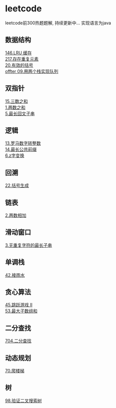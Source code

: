 # leetcode
leetcode前300热题题解, 持续更新中... 实现语言为java

## 数据结构
[146.LRU 缓存](https://github.com/lijialin-etc/leetcode/blob/master/%5B146%5D%20LRU%20%E7%BC%93%E5%AD%98.md)<br/>
[217.存在重复元素](https://github.com/lijialin-etc/leetcode/blob/master/%5B217%5D%20%E5%AD%98%E5%9C%A8%E9%87%8D%E5%A4%8D%E5%85%83%E7%B4%A0.md)<br/>
[20.有效的括号](https://github.com/lijialin-etc/leetcode/blob/master/%5B20%5D%20%E6%9C%89%E6%95%88%E7%9A%84%E6%8B%AC%E5%8F%B7.md)<br/>
[offter 09.用两个栈实现队列](https://github.com/lijialin-etc/leetcode/blob/master/%5Boffter%2009%5D%20%E7%94%A8%E4%B8%A4%E4%B8%AA%E6%A0%88%E5%AE%9E%E7%8E%B0%E9%98%9F%E5%88%97.md)<br/>

## 双指针
[15.三数之和](https://github.com/lijialin-etc/leetcode/blob/master/%5B15%5D%20%E4%B8%89%E6%95%B0%E4%B9%8B%E5%92%8C.md)<br/>
[1.两数之和](https://github.com/lijialin-etc/leetcode/blob/master/%5B1%5D%20%E4%B8%A4%E6%95%B0%E4%B9%8B%E5%92%8C.md)<br/>
[5.最长回文子串](https://github.com/lijialin-etc/leetcode/blob/master/%5B5%5D%20%E6%9C%80%E9%95%BF%E5%9B%9E%E6%96%87%E5%AD%90%E4%B8%B2.md)<br/>

## 逻辑
[13.罗马数字转整数](https://github.com/lijialin-etc/leetcode/blob/master/%5B13%5D%20%E7%BD%97%E9%A9%AC%E6%95%B0%E5%AD%97%E8%BD%AC%E6%95%B4%E6%95%B0.md)<br/>
[14.最长公共前缀](https://github.com/lijialin-etc/leetcode/blob/master/%5B14%5D%20%E6%9C%80%E9%95%BF%E5%85%AC%E5%85%B1%E5%89%8D%E7%BC%80.md)<br/>
[6.z字变换](https://github.com/lijialin-etc/leetcode/blob/master/%5B6%5D%20z%E5%AD%97%E5%8F%98%E6%8D%A2.md)<br/>

## 回溯
[22.括号生成](https://github.com/lijialin-etc/leetcode/blob/master/%5B22%5D%20%E6%8B%AC%E5%8F%B7%E7%94%9F%E6%88%90.md)<br/>

## 链表
[2.两数相加](https://github.com/lijialin-etc/leetcode/blob/master/%5B2%5D%20%E4%B8%A4%E6%95%B0%E7%9B%B8%E5%8A%A0.md)<br/>

## 滑动窗口
[3.无重复字符的最长子串](https://github.com/lijialin-etc/leetcode/blob/master/%5B3%5D%20%E6%97%A0%E9%87%8D%E5%A4%8D%E5%AD%97%E7%AC%A6%E7%9A%84%E6%9C%80%E9%95%BF%E5%AD%90%E4%B8%B2.md)<br/>

## 单调栈
[42.接雨水](https://github.com/lijialin-etc/leetcode/blob/master/%5B42%5D%20%E6%8E%A5%E9%9B%A8%E6%B0%B4.md)<br/>

## 贪心算法
[45.跳跃游戏 II](https://github.com/lijialin-etc/leetcode/blob/master/%5B45%5D%20%E8%B7%B3%E8%B7%83%E6%B8%B8%E6%88%8F%20II.md)<br/>
[53.最大子数组和](https://github.com/lijialin-etc/leetcode/blob/master/%5B53%5D%20%E6%9C%80%E5%A4%A7%E5%AD%90%E6%95%B0%E7%BB%84%E5%92%8C.md)<br/>

## 二分查找
[704.二分查找](https://github.com/lijialin-etc/leetcode/blob/master/%5B704%5D%20%E4%BA%8C%E5%88%86%E6%9F%A5%E6%89%BE.md)<br/>

## 动态规划
[70.爬楼梯](https://github.com/lijialin-etc/leetcode/blob/master/%5B70%5D%20%E7%88%AC%E6%A5%BC%E6%A2%AF.md)<br/>

## 树
[98.验证二叉搜索树](https://github.com/lijialin-etc/leetcode/blob/master/%5B98%5D%20%E9%AA%8C%E8%AF%81%E4%BA%8C%E5%8F%89%E6%90%9C%E7%B4%A2%E6%A0%91.md)<br/>
